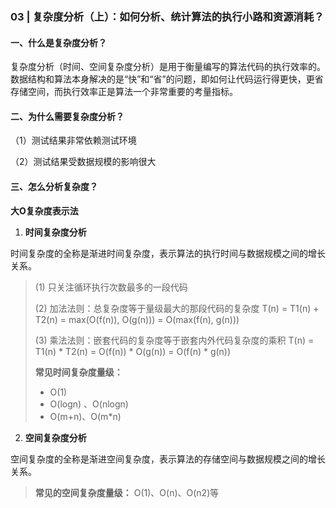 
### 03 | 复杂度分析（上）：如何分析、统计算法的执行小路和资源消耗？

#### 一、什么是复杂度分析？

复杂度分析（时间、空间复杂度分析）是用于衡量编写的算法代码的执行效率的。数据结构和算法本身解决的是“快”和“省”的问题，即如何让代码运行得更快，更省存储空间，而执行效率正是算法一个非常重要的考量指标。<br>

#### 二、为什么需要复杂度分析？

（1）测试结果非常依赖测试环境

（2）测试结果受数据规模的影响很大

#### 三、怎么分析复杂度？

**大O复杂度表示法**
1. **时间复杂度分析**

时间复杂度的全称是渐进时间复杂度，表示算法的执行时间与数据规模之间的增长关系。

> (1) 只关注循环执行次数最多的一段代码
> 
> (2) 加法法则：总复杂度等于量级最大的那段代码的复杂度 
> T(n) = T1(n) + T2(n) = max(O(f(n)), O(g(n))) = O(max(f(n), g(n)))
>
> (3) 乘法法则：嵌套代码的复杂度等于嵌套内外代码复杂度的乘积
> T(n) = T1(n) * T2(n) = O(f(n)) * O(g(n)) = O(f(n) * g(n))
> 
>   **常见时间复杂度量级：**
>   * O(1)
>   * O(logn) 、O(nlogn)
>   * O(m+n)、O(m*n)
  
2. **空间复杂度分析**

空间复杂度的全称是渐进空间复杂度，表示算法的存储空间与数据规模之间的增长关系。

>   **常见的空间复杂度量级：**
>   O(1)、O(n)、O(n2)等